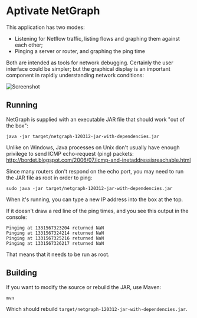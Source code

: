 # Aptivate NetGraph

This application has two modes:

* Listening for Netflow traffic, listing flows and graphing them against each other;
* Pinging a server or router, and graphing the ping time

Both are intended as tools for network debugging. Certainly the user interface could
be simpler; but the graphical display is an important component in rapidly understanding
network conditions:

![Screenshot](raw/master/doc/screenshot.png)

## Running

NetGraph is supplied with an executable JAR file that should work "out of the box":

	java -jar target/netgraph-120312-jar-with-dependencies.jar

Unlike on Windows, Java processes on Unix don't usually have enough
privilege to send ICMP echo-request (ping) packets:
http://bordet.blogspot.com/2006/07/icmp-and-inetaddressisreachable.html

Since many routers don't respond on the echo port, you may need to run
the JAR file as root in order to ping:

	sudo java -jar target/netgraph-120312-jar-with-dependencies.jar

When it's running, you can type a new IP address into the box at the top.

If it doesn't draw a red line of the ping times, and you see this output
in the console:

	Pinging at 1331567323204 returned NaN
	Pinging at 1331567324214 returned NaN
	Pinging at 1331567325216 returned NaN
	Pinging at 1331567326217 returned NaN

That means that it needs to be run as root.

## Building

If you want to modify the source or rebuild the JAR, use Maven:

	mvn

Which should rebuild `target/netgraph-120312-jar-with-dependencies.jar`.

